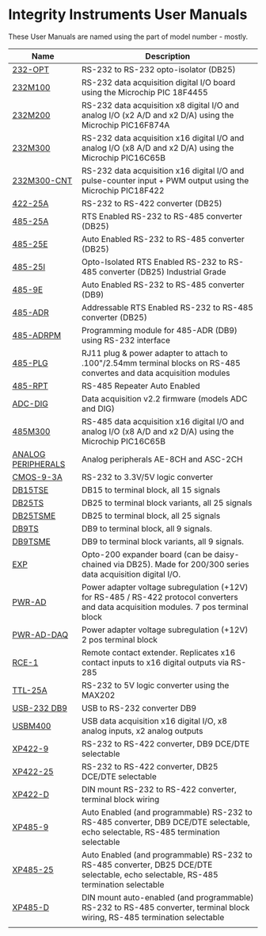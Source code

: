 # Integrity Instruments User Manuals

These User Manuals are named using the part of model number - mostly.

| Name | Description |
|------|-------------|
| [232-OPT](https://github.com/anthonykempka/Integrity-Instruments-Products/blob/main/Manuals/PDF/232-OPT1%20MANUAL.pdf) | RS-232 to RS-232 opto-isolator (DB25) |
| [232M100](https://github.com/anthonykempka/Integrity-Instruments-Products/blob/main/Manuals/PDF/232M100%20MANUAL.pdf) | RS-232 data acquisition digital I/O board using the Microchip PIC 18F4455 |
| [232M200](https://github.com/anthonykempka/Integrity-Instruments-Products/blob/main/Manuals/PDF/232M200%20MANUAL.pdf) | RS-232 data acquisition x8 digital I/O and analog I/O (x2 A/D and x2 D/A) using the Microchip PIC16F874A |
| [232M300](https://github.com/anthonykempka/Integrity-Instruments-Products/blob/main/Manuals/PDF/232M300%20MANUAL.pdf) | RS-232 data acquisition x16 digital I/O and analog I/O (x8 A/D and x2 D/A) using the Microchip PIC16C65B |
| [232M300-CNT]() | RS-232 data acquisition x16 digital I/O and pulse-counter input + PWM output using the Microchip PIC18F422 |
| [422-25A](https://github.com/anthonykempka/Integrity-Instruments-Products/blob/main/Manuals/PDF/422-25A%20MANUAL.pdf) | RS-232 to RS-422 converter (DB25) |
| [485-25A](https://github.com/anthonykempka/Integrity-Instruments-Products/blob/main/Manuals/PDF/485-25A%20MANUAL.pdf) | RTS Enabled RS-232 to RS-485 converter (DB25) |
| [485-25E](https://github.com/anthonykempka/Integrity-Instruments-Products/blob/main/Manuals/PDF/485-25E%20MANUAL.pdf) | Auto Enabled RS-232 to RS-485 converter (DB25) |
| [485-25I](https://github.com/anthonykempka/Integrity-Instruments-Products/blob/main/Manuals/PDF/485-25I%20MANUAL.pdf) | Opto-Isolated RTS Enabled RS-232 to RS-485 converter (DB25) Industrial Grade |
| [485-9E](https://github.com/anthonykempka/Integrity-Instruments-Products/blob/main/Manuals/PDF/485-9E%20MANUAL.pdf) | Auto Enabled RS-232 to RS-485 converter (DB9) |
| [485-ADR](https://github.com/anthonykempka/Integrity-Instruments-Products/blob/main/Manuals/PDF/485-ADR%20MANUAL.pdf) | Addressable RTS Enabled RS-232 to RS-485 converter (DB25) |
| [485-ADRPM](https://github.com/anthonykempka/Integrity-Instruments-Products/blob/main/Manuals/PDF/485-ADRPM%20MANUAL.pdf) | Programming module for 485-ADR (DB9) using RS-232 interface |
| [485-PLG](https://github.com/anthonykempka/Integrity-Instruments-Products/blob/main/Manuals/PDF/485-PLG%20MANUAL.pdf) | RJ11 plug & power adapter to attach to .100"/2.54mm terminal blocks on RS-485 convertes and data acquisition modules |
| [485-RPT](https://github.com/anthonykempka/Integrity-Instruments-Products/blob/main/Manuals/PDF/485-RPT%20MANUAL.pdf) | RS-485 Repeater Auto Enabled |
| [ADC-DIG](https://github.com/anthonykempka/Integrity-Instruments-Products/blob/main/Manuals/PDF/adc-dig%20MANUAL.pdf) | Data acquisition v2.2 firmware (models ADC and DIG) |
| [485M300](https://github.com/anthonykempka/Integrity-Instruments-Products/blob/main/Manuals/PDF/485M300%20MANUAL.pdf) | RS-485 data acquisition x16 digital I/O and analog I/O (x8 A/D and x2 D/A) using the Microchip PIC16C65B |
| [ANALOG PERIPHERALS](https://github.com/anthonykempka/Integrity-Instruments-Products/blob/main/Manuals/PDF/ANALOG%20PERIPHERALS%20MANUAL.pdf) | Analog peripherals AE-8CH and ASC-2CH |
| [CMOS-9-3A](https://github.com/anthonykempka/Integrity-Instruments-Products/blob/main/Manuals/PDF/CMOS-9-3A%20MANUAL.pdf) | RS-232 to 3.3V/5V logic converter |
| [DB15TSE](https://github.com/anthonykempka/Integrity-Instruments-Products/blob/main/Manuals/PDF/DB15TSE%20MANUAL.pdf) | DB15 to terminal block, all 15 signals |
| [DB25TS](https://github.com/anthonykempka/Integrity-Instruments-Products/blob/main/Manuals/PDF/DB25TS%20MANUAL.pdf) | DB25 to terminal block variants, all 25 signals |
| [DB25TSME](https://github.com/anthonykempka/Integrity-Instruments-Products/blob/main/Manuals/PDF/DB25TSME%20MANUAL.pdf) | DB25 to terminal block, all 25 signals |
| [DB9TS](https://github.com/anthonykempka/Integrity-Instruments-Products/blob/main/Manuals/PDF/DB9TS%20MANUAL.pdf) | DB9 to terminal block, all 9 signals. |
| [DB9TSME](https://github.com/anthonykempka/Integrity-Instruments-Products/blob/main/Manuals/PDF/DB9TSME%20MANUAL.pdf) | DB9 to terminal block variants, all 9 signals. |
| [EXP](https://github.com/anthonykempka/Integrity-Instruments-Products/blob/main/Manuals/PDF/EXP%20MANUAL.pdf) | Opto-200 expander board (can be daisy-chained via DB25). Made for 200/300 series data acquisition digital I/O.  |
| [PWR-AD](https://github.com/anthonykempka/Integrity-Instruments-Products/blob/main/Manuals/PDF/PWR-AD%20MANUAL.pdf) | Power adapter voltage subregulation (+12V) for RS-485 / RS-422 protocol converters and data acquisition modules. 7 pos terminal block |
| [PWR-AD-DAQ](https://github.com/anthonykempka/Integrity-Instruments-Products/blob/main/Manuals/PDF/PWR-AD-DAQ%20MANUAL.pdf) | Power adapter voltage subregulation (+12V) 2 pos terminal block |
| [RCE-1](https://github.com/anthonykempka/Integrity-Instruments-Products/blob/main/Manuals/PDF/RCE-1%20MANUAL.pdf) | Remote contact extender. Replicates x16 contact inputs to x16 digital outputs via RS-285 |
| [TTL-25A](https://github.com/anthonykempka/Integrity-Instruments-Products/blob/main/Manuals/PDF/TTL-25A%20MANUAL.pdf) | RS-232 to 5V logic converter using the MAX202 |
| [USB-232 DB9](https://github.com/anthonykempka/Integrity-Instruments-Products/blob/main/Manuals/PDF/USB-232%20DB9%20MANUAL.pdf) | USB to RS-232 converter DB9 |
| [USBM400](https://github.com/anthonykempka/Integrity-Instruments-Products/blob/main/Manuals/PDF/USBM400%20MANUAL.pdf) | USB data acquisition x16 digital I/O, x8 analog inputs, x2 analog outputs |
| [XP422-9](https://github.com/anthonykempka/Integrity-Instruments-Products/blob/main/Manuals/PDF/XP422-9%20MANUAL.pdf) | RS-232 to RS-422 converter, DB9 DCE/DTE selectable |
| [XP422-25](https://github.com/anthonykempka/Integrity-Instruments-Products/blob/main/Manuals/PDF/XP422-25%20MANUAL.pdf) | RS-232 to RS-422 converter, DB25 DCE/DTE selectable |
| [XP422-D](https://github.com/anthonykempka/Integrity-Instruments-Products/blob/main/Manuals/PDF/XP422-D%20MANUAL.pdf) | DIN mount RS-232 to RS-422 converter, terminal block wiring |
| [XP485-9](https://github.com/anthonykempka/Integrity-Instruments-Products/blob/main/Manuals/PDF/XP485-9%20MANUAL.pdf) | Auto Enabled (and programmable) RS-232 to RS-485 converter, DB9 DCE/DTE selectable, echo selectable, RS-485 termination selectable |
| [XP485-25](https://github.com/anthonykempka/Integrity-Instruments-Products/blob/main/Manuals/PDF/XP485-25%20MANUAL.pdf) | Auto Enabled (and programmable) RS-232 to RS-485 converter, DB25 DCE/DTE selectable, echo selectable, RS-485 termination selectable |
| [XP485-D](https://github.com/anthonykempka/Integrity-Instruments-Products/blob/main/Manuals/PDF/XP485-D%20MANUAL.pdf) | DIN mount auto-enabled (and programmable) RS-232 to RS-485 converter, terminal block wiring, RS-485 termination selectable |
|  |  |

